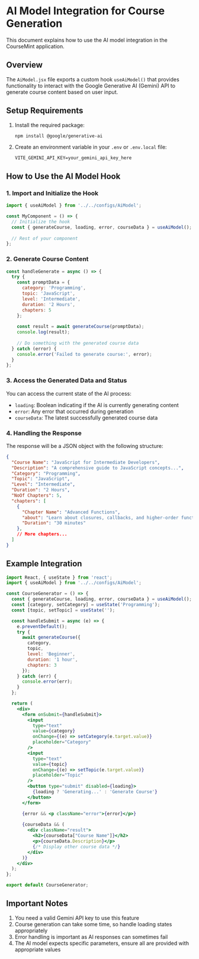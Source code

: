 # AI Model Integration for Course Generation

This document explains how to use the AI model integration in the CourseMint application.

## Overview

The `AiModel.jsx` file exports a custom hook `useAiModel()` that provides functionality to interact with the Google Generative AI (Gemini) API to generate course content based on user input.

## Setup Requirements

1. Install the required package:
   ```bash
   npm install @google/generative-ai
   ```

2. Create an environment variable in your `.env` or `.env.local` file:
   ```
   VITE_GEMINI_API_KEY=your_gemini_api_key_here
   ```

## How to Use the AI Model Hook

### 1. Import and Initialize the Hook

```jsx
import { useAiModel } from '../../configs/AiModel';

const MyComponent = () => {
  // Initialize the hook
  const { generateCourse, loading, error, courseData } = useAiModel();
  
  // Rest of your component
};
```

### 2. Generate Course Content

```jsx
const handleGenerate = async () => {
  try {
    const promptData = {
      category: 'Programming',
      topic: 'JavaScript',
      level: 'Intermediate',
      duration: '2 Hours',
      chapters: 5
    };
    
    const result = await generateCourse(promptData);
    console.log(result);
    
    // Do something with the generated course data
  } catch (error) {
    console.error('Failed to generate course:', error);
  }
};
```

### 3. Access the Generated Data and Status

You can access the current state of the AI process:

- `loading`: Boolean indicating if the AI is currently generating content
- `error`: Any error that occurred during generation
- `courseData`: The latest successfully generated course data

### 4. Handling the Response

The response will be a JSON object with the following structure:

```json
{
  "Course Name": "JavaScript for Intermediate Developers",
  "Description": "A comprehensive guide to JavaScript concepts...",
  "Category": "Programming",
  "Topic": "JavaScript",
  "Level": "Intermediate",
  "Duration": "2 Hours",
  "NoOf Chapters": 5,
  "chapters": [
    {
      "Chapter Name": "Advanced Functions",
      "about": "Learn about closures, callbacks, and higher-order functions",
      "Duration": "30 minutes"
    },
    // More chapters...
  ]
}
```

## Example Integration

```jsx
import React, { useState } from 'react';
import { useAiModel } from '../../configs/AiModel';

const CourseGenerator = () => {
  const { generateCourse, loading, error, courseData } = useAiModel();
  const [category, setCategory] = useState('Programming');
  const [topic, setTopic] = useState('');

  const handleSubmit = async (e) => {
    e.preventDefault();
    try {
      await generateCourse({
        category,
        topic,
        level: 'Beginner',
        duration: '1 hour',
        chapters: 3
      });
    } catch (err) {
      console.error(err);
    }
  };

  return (
    <div>
      <form onSubmit={handleSubmit}>
        <input 
          type="text"
          value={category}
          onChange={(e) => setCategory(e.target.value)}
          placeholder="Category"
        />
        <input
          type="text"
          value={topic}
          onChange={(e) => setTopic(e.target.value)}
          placeholder="Topic"
        />
        <button type="submit" disabled={loading}>
          {loading ? 'Generating...' : 'Generate Course'}
        </button>
      </form>

      {error && <p className="error">{error}</p>}
      
      {courseData && (
        <div className="result">
          <h2>{courseData["Course Name"]}</h2>
          <p>{courseData.Description}</p>
          {/* Display other course data */}
        </div>
      )}
    </div>
  );
};

export default CourseGenerator;
```

## Important Notes

1. You need a valid Gemini API key to use this feature
2. Course generation can take some time, so handle loading states appropriately
3. Error handling is important as AI responses can sometimes fail
4. The AI model expects specific parameters, ensure all are provided with appropriate values
